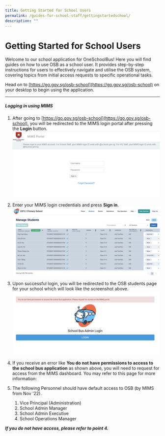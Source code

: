 ```yaml
---
title: Getting Started for School Users
permalink: /guides-for-school-staff/gettingstartedschool/
description: ""
---
```

# Getting Started for School Users

Welcome to our school application for OneSchoolBus! Here you will find guides on how to use OSB as a school user. It provides step-by-step instructions for users to effectively navigate and utilise the OSB system, covering topics from initial access requests to specific operational tasks. 

Head on to [https://go.gov.sg/osb-school](https://go.gov.sg/osb-school) on your desktop to begin using the application.

----------
##### Logging in using MIMS

1.  After going to [https://go.gov.sg/osb-school](https://go.gov.sg/osb-school), you will be redirected to the MIMS login portal after pressing the **Login** button.
![](/images/mimsloginpage.png)

2.  Enter your MIMS login credentials and press **Sign in**.
![](/images/School/Getting%20started%20school%20users/screenshot%202023-10-03%20094621.png)
    
3.  Upon successful login, you will be redirected to the OSB students page for your school which will look like the screenshot above.
![](/images/osbschoolloginissue.png)
    
4.  If you receive an error like **You do not have permissions to access to the school bus application** as shown above, you will need to request for access from the MIMS dashboard. You may refer to this page for more information: 
    
5.  The following Personnel should have default access to OSB (by MIMS from Nov ‘22).
    
    1.  Vice Principal (Administration)
    2.  School Admin Manager
    3.  School Admin Executive
    4.  School Operations Manager

_************************If you do not have access, please refer to point 4.************************_